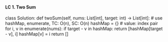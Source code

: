 #### LC 1. Two Sum
class Solution:
    def twoSum(self, nums: List[int], target: int) -> List[int]:
        # use hashMap, enumerate, TC: O(n), SC: O(n)
        hashMap = {}    # value: index pair
        for i, v in enumerate(nums):
            if target - v in hashMap:
                return [hashMap[target - v], i]
            hashMap[v] = i
        return []